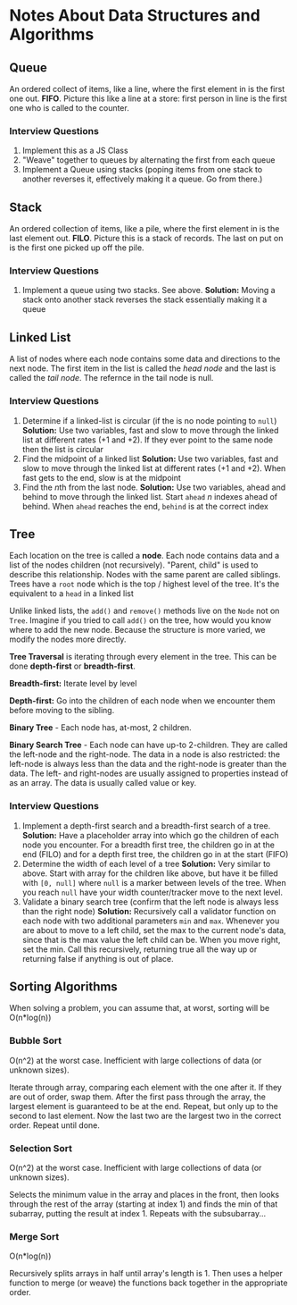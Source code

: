 # Notes About Data Structures and Algorithms

## Queue
An ordered collect of items, like a line, where the first element in is the first one out. **FIFO**. Picture this like a line at a store: first person in line is the first one who is called to the counter. 

### Interview Questions

1. Implement this as a JS Class
2. "Weave" together to queues by alternating the first from each queue
3. Implement a Queue using stacks (poping items from one stack to another reverses it, effectively making it a queue. Go from there.)

## Stack

An ordered collection of items, like a pile, where the first element in is the last element out. **FILO**. Picture this is a stack of records. The last on put on is the first one picked up off the pile.

### Interview Questions

1. Implement a queue using two stacks. See above. 
   **Solution:** Moving a stack onto another stack reverses the stack essentially making it a queue

## Linked List

A list of nodes where each node contains some data and directions to the next node. The first item in the list is called the *head node* and the last is called the *tail node*. The refernce in the tail node is null.

### Interview Questions

1. Determine if a linked-list is circular (if the is no node pointing to `null`) 
   **Solution:** Use two variables, fast and slow to move through the linked list at different rates (+1 and +2). If they ever point to the same node then the list is circular
2. Find the midpoint of a linked list
   **Solution:** Use two variables, fast and slow to move through the linked list at different rates (+1 and +2). When fast gets to the end, slow is at the midpoint
3. Find the *n*th from the last node.
   **Solution:** Use two variables, ahead and behind to move through the linked list. Start `ahead` *n* indexes ahead of behind. When `ahead` reaches the end, `behind` is at the correct index

## Tree

Each location on the tree is called a **node**. Each node contains data and a list of the nodes children (not recursively). "Parent, child" is used to describe this relationship. Nodes with the same parent are called siblings. Trees have a `root` node which is the top / highest level of the tree. It's the equivalent to a `head` in a linked list

Unlike linked lists, the `add()` and `remove()` methods live on the `Node` not on `Tree`. Imagine if you tried to call `add()` on the tree, how would you know where to add the new node. Because the structure is more varied, we modify the nodes more directly.

**Tree Traversal** is iterating through every element in the tree. This can be done **depth-first** or **breadth-first**.

**Breadth-first:** Iterate level by level

**Depth-first:** Go into the children of each node when we encounter them before moving to the sibling.

**Binary Tree** - Each node has, at-most, 2 children.

**Binary Search Tree** - Each node can have up-to 2-children. They are called the left-node and the right-node. The data in a node is also restricted: the left-node is always less than the data and the right-node is greater than the data. The left- and right-nodes are usually assigned to properties instead of as an array. The data is usually called value or key.

### Interview Questions

1. Implement a depth-first search and a breadth-first search of a tree.
   **Solution:** Have a placeholder array into which go the children of each node you encounter. For a breadth first tree, the children go in at the end (FILO) and for a depth first tree, the children go in at the start (FIFO)
2. Determine the width of each level of a tree
   **Solution:** Very similar to above. Start with array for the children like above, but have it be filled with `[0, null]` where `null` is a marker between levels of the tree. When you reach `null` have your width counter/tracker move to the next level.
3. Validate a binary search tree (confirm that the left node is always less than the right node)
   **Solution:** Recursively call a validator function on each node with two additional parameters `min` and `max`. Whenever you are about to move to a left child, set the max to the current node's data, since that is the max value the left child can be. When you move right, set the min. Call this recursively, returning true all the way up or returning false if anything is out of place.

## Sorting Algorithms

When solving a problem, you can assume that, at worst, sorting will be O(n*log(n))

### Bubble Sort

O(n^2) at the worst case. Inefficient with large collections of data (or unknown sizes).

Iterate through array, comparing each element with the one after it. If they are out of order, swap them. After the first pass through the array, the largest element is guaranteed to be at the end. Repeat, but only up to the second to last element. Now the last two are the largest two in the correct order. Repeat until done.

### Selection Sort

O(n^2) at the worst case. Inefficient with large collections of data (or unknown sizes).

Selects the minimum value in the array and places in the front, then looks through the rest of the array (starting at index 1) and finds the min of that subarray, putting the result at index 1. Repeats with the subsubarray...

### Merge Sort

O(n*log(n))

Recursively splits arrays in half until array's length is 1. Then uses a helper function to merge (or weave) the functions back together in the appropriate order.